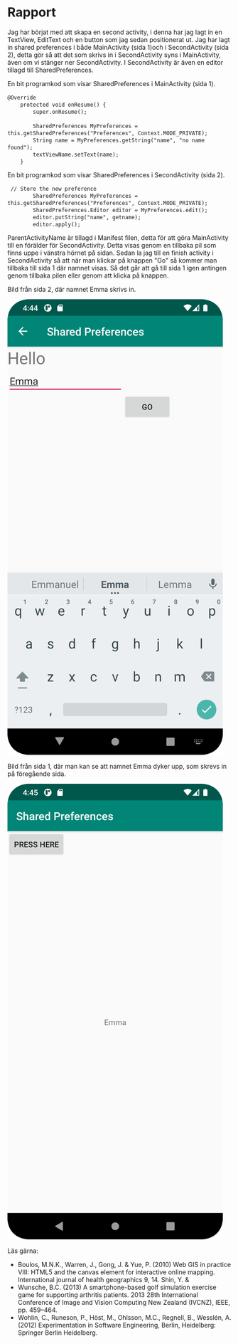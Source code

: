 
# Rapport

Jag har börjat med att skapa en second activity, i denna har jag lagt in en TextView, EditText och en button
som jag sedan positionerat ut. Jag har lagt in shared preferences i både MainActivity (sida 1)och i SecondActivity (sida 2),
detta gör så att det som skrivs in i SecondActivity syns i MainActivity, även om vi stänger ner SecondActivity.
I SecondActivity är även en editor tillagd till SharedPreferences. 

En bit programkod som visar SharedPreferences i MainActivity (sida 1).
```
@Override
    protected void onResume() {
        super.onResume();

        SharedPreferences MyPreferences = this.getSharedPreferences("Preferences", Context.MODE_PRIVATE);
        String name = MyPreferences.getString("name", "no name found");
        textViewName.setText(name);
    }
```
En bit programkod som visar SharedPreferences i SecondActivity (sida 2).
```
 // Store the new preference
        SharedPreferences MyPreferences = this.getSharedPreferences("Preferences", Context.MODE_PRIVATE);
        SharedPreferences.Editor editor = MyPreferences.edit();
        editor.putString("name", getname);
        editor.apply();
```

ParentActivityName är tillagd i Manifest filen, detta för att göra MainActivity till en förälder för SecondActivity.
Detta visas genom en tillbaka pil som finns uppe i vänstra hörnet på sidan.
Sedan la jag till en finish activity i SecondActivity så att när man klickar på knappen "Go" så kommer man tillbaka 
till sida 1 där namnet visas. Så det går att gå till sida 1 igen antingen genom tillbaka pilen eller genom att klicka
på knappen. 



Bild från sida 2, där namnet Emma skrivs in.

![](page2.png)

Bild från sida 1, där man kan se att namnet Emma dyker upp, som skrevs in på föregående sida.

![](page1.png)

Läs gärna:

- Boulos, M.N.K., Warren, J., Gong, J. & Yue, P. (2010) Web GIS in practice VIII: HTML5 and the canvas element for interactive online mapping. International journal of health geographics 9, 14. Shin, Y. &
- Wunsche, B.C. (2013) A smartphone-based golf simulation exercise game for supporting arthritis patients. 2013 28th International Conference of Image and Vision Computing New Zealand (IVCNZ), IEEE, pp. 459–464.
- Wohlin, C., Runeson, P., Höst, M., Ohlsson, M.C., Regnell, B., Wesslén, A. (2012) Experimentation in Software Engineering, Berlin, Heidelberg: Springer Berlin Heidelberg.
